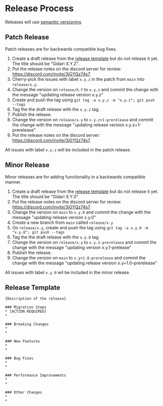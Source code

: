# Release Process

Releases will use [semantic versioning](https://semver.org/).

## Patch Release

Patch releases are for backwards compatible bug fixes.

1. Create a draft release from the [release template](#release-template) but do not release it yet. The title should be "Gidari X.Y.Z".
2. Put the release notes on the discord server for review: https://discord.com/invite/3jGYQz74s7
3. Cherry-pick the issues with label `x.y.z` in the patch from `main` into `release/x.y`.
4. Change the version on `release/X.Y` to `x.y.z` and commit the change with the message "updating release version x.y.z"
5. Create and push the tag using `git tag -a x.y.z -m "x.y.z"; git push --tags`
6. Tag the the draft release with the `x.y.z` tag.
7. Publish the release.
8. Change the version on `release/x.y` to `x.y.z+1-prerelease` and commit the change with the message "updating release version x.y.z+1-prerelease".
9. Put the release notes on the discord server: https://discord.com/invite/3jGYQz74s7

All issues with label `x.y.z` will be included in the patch release.

## Minor Release

Minor releases are for adding functionality in a backwards compatible manner.

1. Create a draft release from the [release template](#release-template) but do not release it yet. The title should be "Gidari X.Y.0".
2. Put the release notes on the discord server for review: https://discord.com/invite/3jGYQz74s7
3. Change the version on `main` to `x.y.0` and commit the change with the message "updating release version x.y.0"
4. Create a new branch from `main` called `release/x.y`
6. On `release/x.y`, create and push the tag using `git tag -a x.y.0 -m "x.y.0"; git push --tags`
7. Tag the the draft release with the `x.y.0` tag.
8. Change the version on `release/x.y` to `x.y.1-prerelease` and commit the change with the message "updating version x.y.1-prelease"
9. Publish the release.
10. Change the version on `main` to `x.y+1.0-prerelease` and commit the change with the message "updating release version x.y+1.0-prerelease"

All issues with label `x.y.0` wil be included in the minor release.

## Release Template

```
{Description of the release}

### Migration Steps
* [ACTION REQUIRED]
*

### Breaking Changes
*
*

### New Features
*
*

### Bug Fixes
*
*

### Performance Improvements
*
*

### Other Changes
*
*
```
